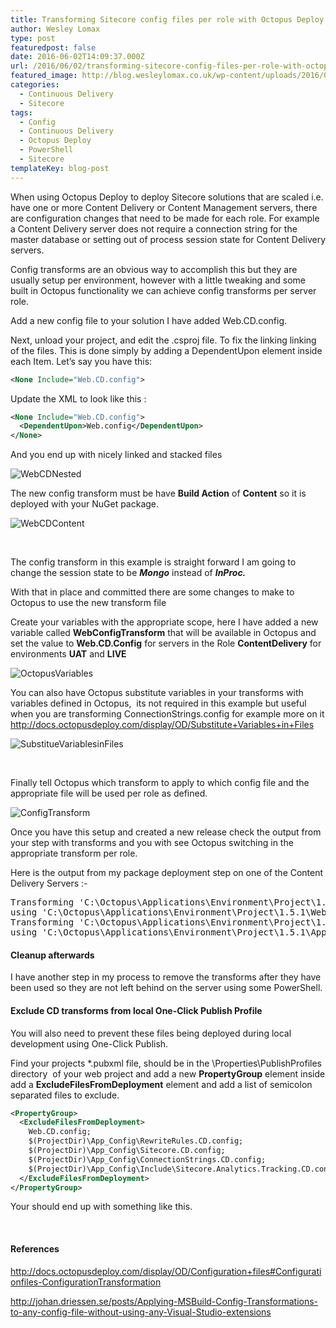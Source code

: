 ```yaml
---
title: Transforming Sitecore config files per role with Octopus Deploy
author: Wesley Lomax
type: post
featuredpost: false
date: 2016-06-02T14:09:37.000Z
url: /2016/06/02/transforming-sitecore-config-files-per-role-with-octopus-deploy/
featured_image: http://blog.wesleylomax.co.uk/wp-content/uploads/2016/06/chains-1289812_1920.jpg
categories:
  - Continuous Delivery
  - Sitecore
tags:
  - Config
  - Continuous Delivery
  - Octopus Deploy
  - PowerShell
  - Sitecore
templateKey: blog-post
---
```

When using Octopus Deploy to deploy Sitecore solutions that are scaled i.e. have one or more Content Delivery or Content Management servers, there are configuration changes that need to be made for each role. For example a Content Delivery server does not require a connection string for the master database or setting out of process session state for Content Delivery servers.

Config transforms are an obvious way to accomplish this but they are usually setup per environment, however with a little tweaking and some built in Octopus functionality we can achieve config transforms per server role.

Add a new config file to your solution I have added Web.CD.config.

Next, unload your project, and edit the .csproj file. To fix the linking linking of the files. This is done simply by adding a DependentUpon element inside each Item. Let&#8217;s say you have this:

```xml
<None Include="Web.CD.config">
```

Update the XML to look like this :

```xml
<None Include="Web.CD.config">
  <DependentUpon>Web.config</DependentUpon>
</None>
```
And you end up with nicely linked and stacked files

![WebCDNested](/img/WebCDNested.png)

The new config transform must be have **Build Action** of **Content** so it is deployed with your NuGet package.

![WebCDContent](/img/WebCDContent.png)

&nbsp;

The config transform in this example is straight forward I am going to change the session state to be **_Mongo_** instead of **_InProc._**

<script src="https://gist.github.com/Wesley-Lomax/a3b213a21e34f66048bc75a07919e9eb.js"></script>

With that in place and committed there are some changes to make to Octopus to use the new transform file

Create your variables with the appropriate scope, here I have added a new variable called **WebConfigTransform** that will be available in Octopus and set the value to **Web.CD.Config** for servers in the Role **ContentDelivery** for environments **UAT** and **LIVE**

![OctopusVariables](/img/OctopusVariables.png)

You can also have Octopus substitute variables in your transforms with variables defined in Octopus,  its not required in this example but useful when you are transforming ConnectionStrings.config for example more on it <http://docs.octopusdeploy.com/display/OD/Substitute+Variables+in+Files>

![SubstitueVariablesinFiles](/img/SubstitueVariablesinFiles.png)

&nbsp;

Finally tell Octopus which transform to apply to which config file and the appropriate file will be used per role as defined.

![ConfigTransform](/img/ConfigTransform.png)

Once you have this setup and created a new release check the output from your step with transforms and you with see Octopus switching in the appropriate transform per role.

Here is the output from my package deployment step on one of the Content Delivery Servers :-

<pre>Transforming 'C:\Octopus\Applications\Environment\Project\1.5.1\Web.config' 
using 'C:\Octopus\Applications\Environment\Project\1.5.1\Web.CD.config'.
Transforming 'C:\Octopus\Applications\Environment\Project\1.5.1\App_Config\ConnectionStrings.config' 
using 'C:\Octopus\Applications\Environment\Project\1.5.1\App_Config\ConnectionStrings.CD.config'.
</pre>

#### Cleanup afterwards

I have another step in my process to remove the transforms after they have been used so they are not left behind on the server using some PowerShell.

<script src="https://gist.github.com/Wesley-Lomax/f46f70de5619266573237cf750c306d2.js"></script>

#### Exclude CD transforms from local One-Click Publish Profile

You will also need to prevent these files being deployed during local development using One-Click Publish.

Find your projects *.pubxml file, should be in the \Properties\PublishProfiles directory  of your web project and add a new **PropertyGroup** element inside add a **ExcludeFilesFromDeployment** element and add a list of semicolon separated files to exclude.

``` xml
<PropertyGroup>
  <ExcludeFilesFromDeployment>
    Web.CD.config;
    $(ProjectDir)\App_Config\RewriteRules.CD.config;
    $(ProjectDir)\App_Config\Sitecore.CD.config;
    $(ProjectDir)\App_Config\ConnectionStrings.CD.config;
    $(ProjectDir)\App_Config\Include\Sitecore.Analytics.Tracking.CD.config
  </ExcludeFilesFromDeployment>
</PropertyGroup>
```

Your should end up with something like this.

<script src="https://gist.github.com/Wesley-Lomax/16d8da31883784e247337d780d6319e1.js"></script>

&nbsp;

#### References

<http://docs.octopusdeploy.com/display/OD/Configuration+files#Configurationfiles-ConfigurationTransformation>

<http://johan.driessen.se/posts/Applying-MSBuild-Config-Transformations-to-any-config-file-without-using-any-Visual-Studio-extensions>